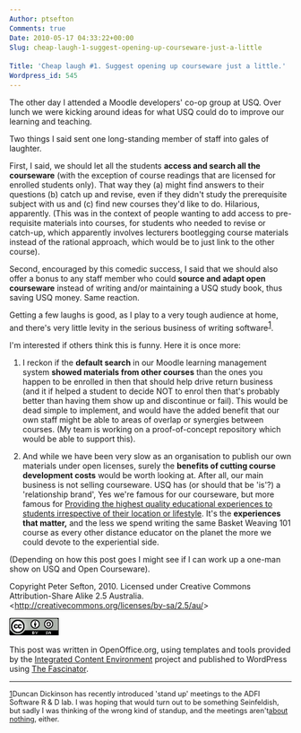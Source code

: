 ```yaml
---
Author: ptsefton
Comments: true
Date: 2010-05-17 04:33:22+00:00
Slug: cheap-laugh-1-suggest-opening-up-courseware-just-a-little

Title: 'Cheap laugh #1. Suggest opening up courseware just a little.'
Wordpress_id: 545
---
```


<div>

<div class="page-toc">

</div>

<div>

The other day I attended a Moodle developers' co-op group at USQ. Over
lunch we were kicking around ideas for what USQ could do to improve our
learning and teaching.

Two things I said sent one long-standing member of staff into gales of
laughter.

First, I said, we should let all the students **access and search all
the courseware** (with the exception of course readings that are
licensed for enrolled students only). That way they (a) might find
answers to their questions (b) catch up and revise, even if they didn't
study the prerequisite subject with us and (c) find new courses they'd
like to do. Hilarious, apparently. (This was in the context of people
wanting to add access to pre-requisite materials into courses, for
students who needed to revise or catch-up, which apparently involves
lecturers bootlegging course materials instead of the rational approach,
which would be to just link to the other course).

Second, encouraged by this comedic success, I said that we should also
offer a bonus to any staff member who could **source and adapt open
courseware** instead of writing and/or maintaining a USQ study book,
thus saving USQ money. Same reaction.

Getting a few laughs is good, as I play to a very tough audience at
home, and there's very little levity in the serious business of writing
software<span class="footnote"
style="vertical-align: super;">[1](#ftn1 "1Duncan Dickinson has recently introduced 'stand up' meetings to the ADFI Software R & D lab. I was hoping that would turn out to be something Seinfeldish, but sadly I was thinking of the wrong kind of standup, and the meetings aren't about nothing, either.")</span>.

I'm interested if others think this is funny. Here it is once more:

1.  I reckon if the **default search** in our Moodle learning management
    system **showed materials from other courses** than the ones you
    happen to be enrolled in then that should help drive return business
    (and it if helped a student to decide NOT to enrol then that's
    probably better than having them show up and discontinue or fail).
    This would be dead simple to implement, and would have the added
    benefit that our own staff might be able to areas of overlap or
    synergies between courses. (My team is working on a proof-of-concept
    repository which would be able to support this).

2.  And while we have been very slow as an organisation to publish our
    own materials under open licenses, surely the **benefits of cutting
    course development costs** would be worth looking at. After all, our
    main business is not selling courseware. USQ has (or should that be
    'is'?) a 'relationship brand', Yes we're famous for our courseware,
    but more famous for [Providing the highest quality educational
    experiences to students irrespective of their location or
    lifestyle](http://www.usq.edu.au/aboutusq/strategy). It's the
    **experiences that matter,** and the less we spend writing the same
    Basket Weaving 101 course as every other distance educator on the
    planet the more we could devote to the experiential side.

(Depending on how this post goes I might see if I can work up a one-man
show on USQ and Open Courseware).

Copyright Peter Sefton, 2010. Licensed under Creative Commons
Attribution-Share Alike 2.5 Australia.
\<<http://creativecommons.org/licenses/by-sa/2.5/au/>\>

<span class="Default_20_Paragraph_20_Font"><span
style="country:US; language:en; "><span
class="T1"><a name="HTTP:::DBPEDIA.ORG:SNORQL:?QUERY=SELECT+%3FRESOURCE%0D%0AWHERE+{+%0D%0A%3FRESOURCE+%3CHTTP%3A%2F%2FDBPEDIA.ORG%2FONTOLOGY%2FPERSON%2FBIRTHPLACE%3E+%3CHTTP%3A%2F%2FDBPEDIA.ORG%2FRESOURCE%2FSYDNEY%3E+%3B%0D%0A%3CHTTP%3A%2F%2FDBPEDIA.ORG%2FONTOLOGY%2FPERSON%"></a>![HTTP://DBPEDIA.ORG/SNORQL/?QUERY=SELECT+%3FRESOURCE%0D%0AWHERE+{+%0D%0A%3FRESOURCE+%3CHTTP%3A%2F%2FDBPEDIA.ORG%2FONTOLOGY%2FPERSON%2FBIRTHPLACE%3E+%3CHTTP%3A%2F%2FDBPEDIA.ORG%2FRESOURCE%2FSYDNEY%3E+%3B%0D%0A%3CHTTP%3A%2F%2FDBPEDIA.ORG%2FONTOLOGY%2FPERSON%](/wp-content/uploads/2010/05/m40ca94ba2.png)</span></span></span>

This post was written in OpenOffice.org, using templates and tools
provided by the [Integrated Content Environment](http://ice.usq.edu.au/)
project and published to WordPress using [The
Fascinator](http://fascinator.usq.edu.au/desktop/desktop.htm).

------------------------------------------------------------------------

<div style="font-size: .9em;">

<span class="footnote-defined">[1](#ftn1-text)Duncan Dickinson has
recently introduced 'stand up' meetings to the ADFI Software R & D lab.
I was hoping that would turn out to be something Seinfeldish, but sadly
I was thinking of the wrong kind of standup, and the meetings
aren't[about nothing](http://en.wikipedia.org/wiki/Seinfeld#Theme),
either.</span>

</div>

</div>

</div>
